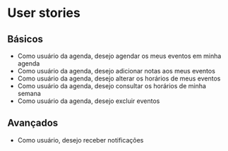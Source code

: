 # User stories 

## Básicos

- Como usuário da agenda, desejo agendar os meus eventos em minha agenda
- Como usuário da agenda, desejo adicionar notas aos meus eventos 
- Como usuário da agenda, desejo alterar os horários de meus eventos 
- Como usuário da agenda, desejo consultar os horários de minha semana 
- Como usuário da agenda, desejo excluir eventos


## Avançados 

- Como usuário, desejo receber notificações 